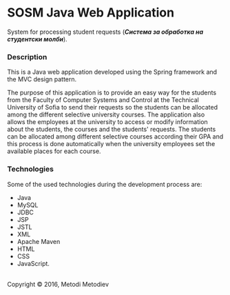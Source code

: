 # SOSM Java Web Application

System for processing student requests (**_Система за обработка на студентски молби_**).

### Description

This is a Java web application developed using the Spring framework and the MVC design pattern.

The purpose of this application is to provide an easy way for the students from the Faculty of Computer Systems and Control at the Technical University of Sofia to send their requests so the students can be allocated among the different selective university courses. The application also allows the employees at the university to access or modify information about the students, the courses and the students' requests. The students can be allocated among different selective courses according their GPA and this process is done automatically when the university employees set the available places for each course.

### Technologies

Some of the used technologies during the development process are:
- Java
- MySQL
- JDBC
- JSP
- JSTL
- XML
- Apache Maven
- HTML
- CSS
- JavaScript.

<br />
Copyright © 2016, Metodi Metodiev
